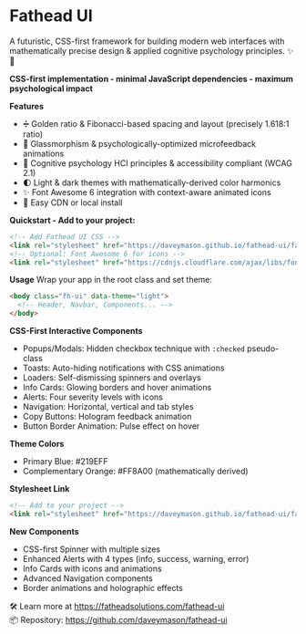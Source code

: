 # Fathead UI

A futuristic, CSS-first framework for building modern web interfaces with mathematically precise design & applied cognitive psychology principles. ✨🧠

**CSS-first implementation - minimal JavaScript dependencies - maximum psychological impact**

**Features**
- ➗ Golden ratio & Fibonacci-based spacing and layout (precisely 1.618:1 ratio)
- 🌠 Glassmorphism & psychologically-optimized microfeedback animations
- 🧠 Cognitive psychology HCI principles & accessibility compliant (WCAG 2.1)
- 🌓 Light & dark themes with mathematically-derived color harmonics
- ✨ Font Awesome 6 integration with context-aware animated icons
- 🚀 Easy CDN or local install

**Quickstart - Add to your project:**
```html
<!-- Add Fathead UI CSS -->
<link rel="stylesheet" href="https://daveymason.github.io/fathead-ui/fathead-ui.css" />
<!-- Optional: Font Awesome 6 for icons -->
<link rel="stylesheet" href="https://cdnjs.cloudflare.com/ajax/libs/font-awesome/6.4.0/css/all.min.css" />
```

**Usage**
Wrap your app in the root class and set theme:
```html
<body class="fh-ui" data-theme="light">
  <!-- Header, Navbar, Components... -->
</body>
```

**CSS-First Interactive Components**
- Popups/Modals: Hidden checkbox technique with `:checked` pseudo-class
- Toasts: Auto-hiding notifications with CSS animations
- Loaders: Self-dismissing spinners and overlays
- Info Cards: Glowing borders and hover animations
- Alerts: Four severity levels with icons
- Navigation: Horizontal, vertical and tab styles
- Copy Buttons: Hologram feedback animation
- Button Border Animation: Pulse effect on hover

**Theme Colors**
- Primary Blue: #219EFF
- Complementary Orange: #FF8A00 (mathematically derived)

**Stylesheet Link**
```html
<!-- Add to your project -->
<link rel="stylesheet" href="https://daveymason.github.io/fathead-ui/fathead-ui.css" />
```

**New Components**
- CSS-first Spinner with multiple sizes
- Enhanced Alerts with 4 types (info, success, warning, error)
- Info Cards with icons and animations
- Advanced Navigation components
- Border animations and holographic effects

🛠️ Learn more at https://fatheadsolutions.com/fathead-ui  
📦 Repository: https://github.com/daveymason/fathead-ui